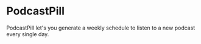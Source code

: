 # PodcastPill

PodcastPill let's you generate a weekly schedule to listen to a new podcast every single day.
